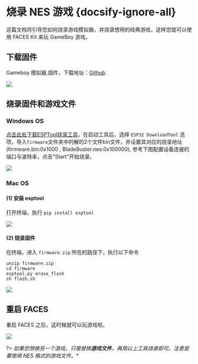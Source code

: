 # 烧录 NES 游戏 {docsify-ignore-all}

这篇文档将引导您如何烧录游戏模拟器，并烧录想用的经典游戏，这样您就可以使用 FACES Kit 来玩 GameBoy 游戏。

## 下载固件

Gameboy 模拟器,固件，下载地址：[Github](https://github.com/m5stack/M5Stack-nesemu).

<img src="assets/img/getting_started_pics/faces/faces_quick_start_05.webp">

## 烧录固件和游戏文件

### Windows OS

[点击此处下载ESPTool烧录工具](https://www.espressif.com/sites/default/files/tools/flash_download_tools_v3.6.8_0.zip)，在启动工具后，选择 `ESP32 DownloadTool` 选项，导入`firmware`文件夹中的解的2个文件bin文件，并设置其对应的烧录地址(firmware.bin:0x1000 , BladeBuster.nes:0x100000), 参考下图配置设备连接的端口与波特率，点击"Start"开始烧录。

<img src="assets\img\getting_started_pics\faces\esptool_burn_game.webp">

### Mac OS

#### (1) 安装 esptool

打开终端，执行 `pip install esptool`

<img src="assets/img/getting_started_pics/faces/faces_quick_start_08.webp">

#### (2) 烧录固件

在终端，进入 `firmware.zip` 所在的路径下，执行以下命令

```clike
unzip firmware.zip
cd firmware
esptool.py erase_flash
sh flash.sh
```

<img src="assets/img/getting_started_pics/faces/faces_quick_start_07.webp">

## 重启 FACES

重启 FACES 之后，这时候就可以玩游戏啦。

<img src="assets/img/product_pics/core/faces_kit/gameboy_01.webp">


?> *如果您想换另一个游戏，只需替换**游戏文件**，再用以上工具烧录即可。注意是要使用 NES 格式的游戏文件。**
